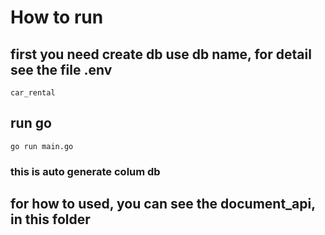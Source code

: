 # How to run

## first you need create db use db name, for detail see the file .env

```
car_rental
```

## run go

```
go run main.go
```

### this is auto generate colum db

## for how to used, you can see the document_api, in this folder
